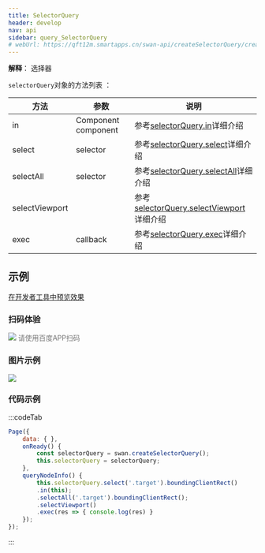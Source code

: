 ```yaml
---
title: SelectorQuery
header: develop
nav: api
sidebar: query_SelectorQuery
# webUrl: https://qft12m.smartapps.cn/swan-api/createSelectorQuery/createSelectorQuery
---
```

 
**解释**： 选择器

 
 `selectorQuery`对象的方法列表 ：

|方法 |参数  |说明|
|---- | ---- | ---- |
|in| Component component | 参考<a href="https://smartprogram.baidu.com/docs/develop/api/show/query_SelectorQuery-in/">selectorQuery.in</a>详细介绍 |
|select   | selector | 参考<a href="https://smartprogram.baidu.com/docs/develop/api/show/query_SelectorQuery-select/">selectorQuery.select</a>详细介绍 |
|selectAll  |  selector  | 参考<a href="https://smartprogram.baidu.com/docs/develop/api/show/query_SelectorQuery-selectAll/">selectorQuery.selectAll</a>详细介绍 |
|selectViewport  |      | 参考<a href="https://smartprogram.baidu.com/docs/develop/api/show/query_SelectorQuery-selectViewport/">selectorQuery.selectViewport</a>详细介绍 |
|exec  |  callback  | 参考<a href="https://smartprogram.baidu.com/docs/develop/api/show/query_SelectorQuery-exec/">selectorQuery.exec</a>详细介绍 |
## 示例

<a href="swanide://fragment/4e6bf886d48e2c25066535bdf9e8d9c81574311488897" title="在开发者工具中预览效果" target="_self">在开发者工具中预览效果</a>

### 扫码体验

<div class='scan-code-container'>
    <img src="https://b.bdstatic.com/miniapp/assets/images/doc_demo/pages_createSelectorQuery.png" class="demo-qrcode-image" />
    <font color=#777 12px>请使用百度APP扫码</font>
</div>

### 图片示例
<div class="m-doc-custom-examples">
    <div class="m-doc-custom-examples-correct">
        <img src="https://b.bdstatic.com/miniapp/image/createSelectorQuery.gif">
    </div>
    <div class="m-doc-custom-examples-correct">
        <img src=" ">
    </div>
    <div class="m-doc-custom-examples-correct">
        <img src=" ">
    </div>     
</div>

### 代码示例 


:::codeTab
```js
Page({
    data: { },
    onReady() {
        const selectorQuery = swan.createSelectorQuery();
        this.selectorQuery = selectorQuery;
    },
    queryNodeInfo() {
        this.selectorQuery.select('.target').boundingClientRect()
        .in(this);
        .selectAll('.target').boundingClientRect();
        .selectViewport()
        .exec(res => { console.log(res) }
    });
});
```
:::
